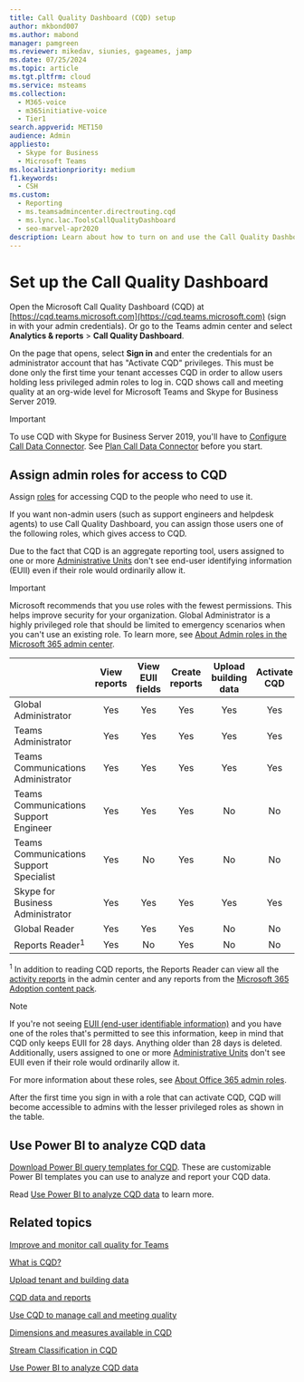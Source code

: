 ```yaml
---
title: Call Quality Dashboard (CQD) setup
author: mkbond007
ms.author: mabond
manager: pamgreen
ms.reviewer: mikedav, siunies, gageames, jamp
ms.date: 07/25/2024
ms.topic: article
ms.tgt.pltfrm: cloud
ms.service: msteams
ms.collection: 
  - M365-voice
  - m365initiative-voice
  - Tier1
search.appverid: MET150
audience: Admin
appliesto: 
  - Skype for Business
  - Microsoft Teams
ms.localizationpriority: medium
f1.keywords: 
  - CSH
ms.custom: 
  - Reporting
  - ms.teamsadmincenter.directrouting.cqd
  - ms.lync.lac.ToolsCallQualityDashboard
  - seo-marvel-apr2020
description: Learn about how to turn on and use the Call Quality Dashboard (CQD) and get summary reports of quality of calls.
---
```

# Set up the Call Quality Dashboard

Open the Microsoft Call Quality Dashboard (CQD) at [https://cqd.teams.microsoft.com](https://cqd.teams.microsoft.com) (sign in with your admin credentials). Or go to the Teams admin center and select **Analytics & reports** > **Call Quality Dashboard**.

On the page that opens, select **Sign in** and enter the credentials for an administrator account that has "Activate CQD" privileges. This must be done only the first time your tenant accesses CQD in order to allow users holding less privileged admin roles to log in. CQD shows call and meeting quality at an org-wide level for Microsoft Teams and Skype for Business Server 2019.

> [!IMPORTANT]
> To use CQD with Skype for Business Server 2019, you'll have to [Configure Call Data Connector](/skypeforbusiness/hybrid/configure-call-data-connector). See [Plan Call Data Connector](/skypeforbusiness/hybrid/plan-call-data-connector) before you start.

## Assign admin roles for access to CQD

Assign [roles](/microsoft-365/admin/add-users/about-admin-roles) for accessing CQD to the people who need to use it.

If you want non-admin users (such as support engineers and helpdesk agents) to use Call Quality Dashboard, you can assign those users one of the following roles, which gives access to CQD.

Due to the fact that CQD is an aggregate reporting tool, users assigned to one or more [Administrative Units](/azure/active-directory/roles/administrative-units) don't see end-user identifying information (EUII) even if their role would ordinarily allow it.

> [!IMPORTANT]
> Microsoft recommends that you use roles with the fewest permissions. This helps improve security for your organization. Global Administrator is a highly privileged role that should be limited to emergency scenarios when you can't use an existing role. To learn more, see [About Admin roles in the Microsoft 365 admin center](/microsoft-365/admin/add-users/about-admin-roles).

|&nbsp;  |View reports  |View EUII fields  |Create reports  |Upload building data  |Activate CQD |
|---------|:-------:|:-------:|:-------:|:-------:|:-------:|
|Global Administrator     |Yes         |Yes         |Yes         |Yes         |Yes  |
|Teams Administrator     |Yes         |Yes         |Yes         |Yes         |Yes  |
|Teams Communications Administrator     |Yes         |Yes         |Yes         |Yes         |Yes  |
|Teams Communications Support Engineer     |Yes         |Yes         |Yes         |No         |No  |
|Teams Communications Support Specialist     |Yes         |No         |Yes         |No         |No  |
|Skype for Business Administrator     |Yes         |Yes         |Yes         |Yes         |Yes  |
|Global Reader |Yes         |Yes         |Yes         |No         |No  |
|Reports Reader<sup>1</sup>     |Yes         |No         |Yes         |No         | No  |

<sup>1</sup> In addition to reading CQD reports, the Reports Reader can view all the [activity reports](https://support.office.com/article/0d6dfb17-8582-4172-a9a9-aed798150263) in the admin center and any reports from the [Microsoft 365 Adoption content pack](https://support.office.com/article/77ff780d-ab19-4553-adea-09cb65ad0f1f).

> [!NOTE]
> If you're not seeing [EUII (end-user identifiable information)](cqd-data-and-reports.md#euii-data) and you have one of the roles that's permitted to see this information, keep in mind that CQD only keeps EUII for 28 days. Anything older than 28 days is deleted. Additionally, users assigned to one or more [Administrative Units](/azure/active-directory/roles/administrative-units) don't see EUII even if their role would ordinarily allow it.

For more information about these roles, see [About Office 365 admin roles](/office365/admin/add-users/about-admin-roles).

After the first time you sign in with a role that can activate CQD, CQD will become accessible to admins with the lesser privileged roles as shown in the table.

## Use Power BI to analyze CQD data

[Download Power BI query templates for CQD](https://www.microsoft.com/download/details.aspx?id=102291). These are customizable Power BI templates you can use to analyze and report your CQD data.

Read [Use Power BI to analyze CQD data](CQD-Power-BI-query-templates.md) to learn more.

## Related topics

[Improve and monitor call quality for Teams](monitor-call-quality-qos.md)

[What is CQD?](CQD-what-is-call-quality-dashboard.md)

[Upload tenant and building data](CQD-upload-tenant-building-data.md)

[CQD data and reports](cqd-data-and-reports.md)

[Use CQD to manage call and meeting quality](quality-of-experience-review-guide.md)

[Dimensions and measures available in CQD](dimensions-and-measures-available-in-call-quality-dashboard.md)

[Stream Classification in CQD](stream-classification-in-call-quality-dashboard.md)

[Use Power BI to analyze CQD data](CQD-Power-BI-query-templates.md)
